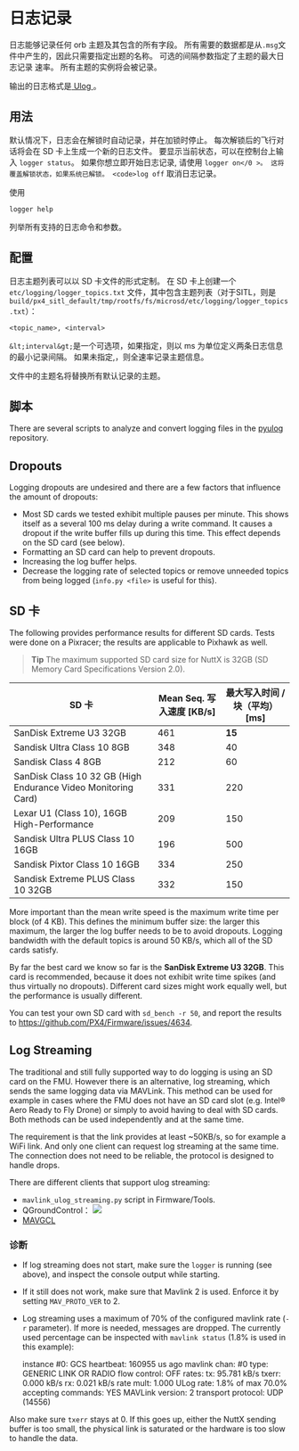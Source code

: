 # 日志记录

日志能够记录任何 orb 主题及其包含的所有字段。 所有需要的数据都是从` .msg `文件中产生的，因此只需要指定出题的名称。 可选的间隔参数指定了主题的最大日志记录 速率。 所有主题的实例将会被记录。

输出的日志格式是[ Ulog ](../log/ulog_file_format.md)。

## 用法

默认情况下，日志会在解锁时自动记录，并在加锁时停止。 每次解锁后的飞行对话将会在 SD 卡上生成一个新的日志文件。 要显示当前状态，可以在控制台上输入 `logger status`。 如果你想立即开始日志记录, 请使用 `logger on</0 >。 这将覆盖解锁状态，如果系统已解锁。 <code>log off` 取消日志记录。

使用

    logger help
    

列举所有支持的日志命令和参数。

## 配置

日志主题列表可以以 SD 卡文件的形式定制。 在 SD 卡上创建一个 `etc/logging/logger_topics.txt` 文件，其中包含主题列表（对于SITL，则是`build/px4_sitl_default/tmp/rootfs/fs/microsd/etc/logging/logger_topics.txt`）：

    <topic_name>, <interval>
    

`&lt;interval&gt;`是一个可选项，如果指定，则以 ms 为单位定义两条日志信息的最小记录间隔。 如果未指定,，则全速率记录主题信息。

文件中的主题名将替换所有默认记录的主题。

## 脚本

There are several scripts to analyze and convert logging files in the [pyulog](https://github.com/PX4/pyulog) repository.

## Dropouts

Logging dropouts are undesired and there are a few factors that influence the amount of dropouts:

- Most SD cards we tested exhibit multiple pauses per minute. This shows itself as a several 100 ms delay during a write command. It causes a dropout if the write buffer fills up during this time. This effect depends on the SD card (see below).
- Formatting an SD card can help to prevent dropouts.
- Increasing the log buffer helps.
- Decrease the logging rate of selected topics or remove unneeded topics from being logged (`info.py <file>` is useful for this).

## SD 卡

The following provides performance results for different SD cards. Tests were done on a Pixracer; the results are applicable to Pixhawk as well.

> **Tip** The maximum supported SD card size for NuttX is 32GB (SD Memory Card Specifications Version 2.0).

| SD 卡                                                          | Mean Seq. 写入速度 [KB/s] | 最大写入时间 / 块（平均） [ms] |
| ------------------------------------------------------------- | --------------------- | ------------------- |
| SanDisk Extreme U3 32GB                                       | 461                   | **15**              |
| Sandisk Ultra Class 10 8GB                                    | 348                   | 40                  |
| Sandisk Class 4 8GB                                           | 212                   | 60                  |
| SanDisk Class 10 32 GB (High Endurance Video Monitoring Card) | 331                   | 220                 |
| Lexar U1 (Class 10), 16GB High-Performance                    | 209                   | 150                 |
| Sandisk Ultra PLUS Class 10 16GB                              | 196                   | 500                 |
| Sandisk Pixtor Class 10 16GB                                  | 334                   | 250                 |
| Sandisk Extreme PLUS Class 10 32GB                            | 332                   | 150                 |

More important than the mean write speed is the maximum write time per block (of 4 KB). This defines the minimum buffer size: the larger this maximum, the larger the log buffer needs to be to avoid dropouts. Logging bandwidth with the default topics is around 50 KB/s, which all of the SD cards satisfy.

By far the best card we know so far is the **SanDisk Extreme U3 32GB**. This card is recommended, because it does not exhibit write time spikes (and thus virtually no dropouts). Different card sizes might work equally well, but the performance is usually different.

You can test your own SD card with `sd_bench -r 50`, and report the results to https://github.com/PX4/Firmware/issues/4634.

## Log Streaming

The traditional and still fully supported way to do logging is using an SD card on the FMU. However there is an alternative, log streaming, which sends the same logging data via MAVLink. This method can be used for example in cases where the FMU does not have an SD card slot (e.g. Intel® Aero Ready to Fly Drone) or simply to avoid having to deal with SD cards. Both methods can be used independently and at the same time.

The requirement is that the link provides at least ~50KB/s, so for example a WiFi link. And only one client can request log streaming at the same time. The connection does not need to be reliable, the protocol is designed to handle drops.

There are different clients that support ulog streaming:

- `mavlink_ulog_streaming.py` script in Firmware/Tools.
- QGroundControl： ![](../../assets/gcs/qgc-log-streaming.png)
- [MAVGCL](https://github.com/ecmnet/MAVGCL)

### 诊断

- If log streaming does not start, make sure the `logger` is running (see above), and inspect the console output while starting.
- If it still does not work, make sure that Mavlink 2 is used. Enforce it by setting `MAV_PROTO_VER` to 2.
- Log streaming uses a maximum of 70% of the configured mavlink rate (`-r` parameter). If more is needed, messages are dropped. The currently used percentage can be inspected with `mavlink status` (1.8% is used in this example):

    instance #0:
            GCS heartbeat:  160955 us ago
            mavlink chan: #0
            type:           GENERIC LINK OR RADIO
            flow control:   OFF
            rates:
            tx: 95.781 kB/s
            txerr: 0.000 kB/s
            rx: 0.021 kB/s
            rate mult: 1.000
            ULog rate: 1.8% of max 70.0%
            accepting commands: YES
            MAVLink version: 2
            transport protocol: UDP (14556)
    

Also make sure `txerr` stays at 0. If this goes up, either the NuttX sending buffer is too small, the physical link is saturated or the hardware is too slow to handle the data.